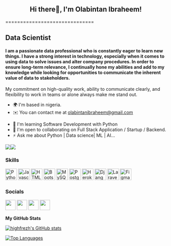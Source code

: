 <h2 align="center">Hi there👋, I'm Olabintan Ibraheem!</h2>

==============================

Data Scientist
------------------

#### I am a passionate data professional who is constantly eager to learn new things. I have a strong interest in technology, especially when it comes to using data to solve issues and alter company procedures. In order to ensure long-term relevance, I continually hone my abilities and add to my knowledge while looking for opportunities to communicate the inherent value of data to stakeholders.
My commitment on high-quality work, ability to communicate clearly, and flexibility to work in teams or alone always make me stand out.


* 🌍  I'm based in nigeria.
* ✉️  You can contact me at [olabintanibraheem@gmail.com](mailto:olabintanibraheem@gmail.com)
<!-- * 🚀  I'm currently working on [@Optikkaltech](https://twitter.com/optikkaltech) -->
* 🧠  I'm learning Software Development with Python
* 🤝  I'm open to collaborating on Full Stack Application / Startup / Backend.
* ⚡  Ask me about Python | Data science| ML | AI...

<a href="https://www.twitter.com/highfrezh" target="_blank" rel="noreferrer"><img
src="https://img.shields.io/twitter/follow/highfrezh?logo=twitter&style=for-the-badge&color=f97316&labelColor=000000"
/></a><a href="https://www.github.com/highfrezh" target="_blank" rel="noreferrer"><img
src="https://img.shields.io/github/followers/highfrezh?logo=github&style=for-the-badge&color=f97316&labelColor=000000" /></a>
<!-- <a href="https://www.youtube.com/channel/UCVzQyQe-OxsBpQY1jA2xo3w">
  <img alt="YouTube Channel Subscribers" src="https://img.shields.io/youtube/channel/subscribers/UCVzQyQe-OxsBpQY1jA2xo3w?color=red&logo=youtube&style=for-the-badge&labelColor=ce4630">
</a> -->
<!-- <a href="https://www.youtube.com/channel/UCVzQyQe-OxsBpQY1jA2xo3w">
  <img alt="YouTube Channel Views" src="https://img.shields.io/youtube/channel/views/UCVzQyQe-OxsBpQY1jA2xo3w?color=blue&label=View%20count&logo=youtube&style=for-the-badge&labelColor=0b689d">
</a> -->

### Skills

<p align="left">
<!-- <a href="https://go.dev/doc/" target="_blank" rel="noreferrer"><img src="https://raw.githubusercontent.com/danielcranney/readme-generator/main/public/icons/skills/go-colored.svg" width="36" height="36" alt="Go" /></a> -->
<!-- <a href="https://dart.dev/" target="_blank" rel="noreferrer"><img src="https://raw.githubusercontent.com/danielcranney/readme-generator/main/public/icons/skills/dart-colored.svg" width="36" height="36" alt="Dart" /></a> -->
<!-- <a href="https://www.typescriptlang.org/" target="_blank" rel="noreferrer"><img src="https://raw.githubusercontent.com/danielcranney/readme-generator/main/public/icons/skills/typescript-colored.svg" width="36" height="36" alt="Typescript" /></a> -->
<a href="https://www.python.org/" target="_blank" rel="noreferrer"><img src="https://raw.githubusercontent.com/danielcranney/readme-generator/main/public/icons/skills/python-colored.svg" width="36" height="36" alt="Python" /></a>
<a href="https://developer.mozilla.org/en-US/docs/Web/JavaScript" target="_blank" rel="noreferrer"><img src="https://raw.githubusercontent.com/danielcranney/readme-generator/main/public/icons/skills/javascript-colored.svg" width="36" height="36" alt="Javascript" /></a>
<a href="https://developer.mozilla.org/en-US/docs/Glossary/HTML5" target="_blank" rel="noreferrer"><img src="https://raw.githubusercontent.com/danielcranney/readme-generator/main/public/icons/skills/html5-colored.svg" width="36" height="36" alt="HTML5" /></a>
<!-- <a href="https://reactjs.org/" target="_blank" rel="noreferrer"><img src="https://raw.githubusercontent.com/danielcranney/readme-generator/main/public/icons/skills/react-colored.svg" width="36" height="36" alt="React" /></a> -->
<!-- <a href="https://nextjs.org/docs" target="_blank" rel="noreferrer"><img src="https://raw.githubusercontent.com/danielcranney/readme-generator/main/public/icons/skills/nextjs-colored-dark.svg" width="36" height="36" alt="NextJs" /></a> -->
<a href="https://getbootstrap.com/" target="_blank" rel="noreferrer"><img src="https://raw.githubusercontent.com/danielcranney/readme-generator/main/public/icons/skills/bootstrap-colored.svg" width="36" height="36" alt="Bootstrap" /></a>
<!-- <a href="https://mui.com/" target="_blank" rel="noreferrer"><img src="https://raw.githubusercontent.com/danielcranney/readme-generator/main/public/icons/skills/materialui-colored.svg" width="36" height="36" alt="Material UI" /></a> -->
<!-- <a href="https://babeljs.io/" target="_blank" rel="noreferrer"><img src="https://raw.githubusercontent.com/danielcranney/readme-generator/main/public/icons/skills/babel-colored-dark.svg" width="36" height="36" alt="Babel" /></a>
<a href="https://nodejs.org/en/" target="_blank" rel="noreferrer"><img src="https://raw.githubusercontent.com/danielcranney/readme-generator/main/public/icons/skills/nodejs-colored.svg" width="36" height="36" alt="NodeJS" /></a>
<a href="https://expressjs.com/" target="_blank" rel="noreferrer"><img src="https://raw.githubusercontent.com/danielcranney/readme-generator/main/public/icons/skills/express-colored-dark.svg" width="36" height="36" alt="Express" /></a> -->
<!-- <a href="https://www.mongodb.com/" target="_blank" rel="noreferrer"><img src="https://raw.githubusercontent.com/danielcranney/readme-generator/main/public/icons/skills/mongodb-colored.svg" width="36" height="36" alt="MongoDB" /></a> -->
<a href="https://www.mysql.com/" target="_blank" rel="noreferrer"><img src="https://raw.githubusercontent.com/danielcranney/readme-generator/main/public/icons/skills/mysql-colored.svg" width="36" height="36" alt="MySQL" /></a>
<a href="https://www.postgresql.org/" target="_blank" rel="noreferrer"><img src="https://raw.githubusercontent.com/danielcranney/readme-generator/main/public/icons/skills/postgresql-colored.svg" width="36" height="36" alt="PostgreSQL" /></a>
<a href="https://www.heroku.com/" target="_blank" rel="noreferrer"><img src="https://raw.githubusercontent.com/danielcranney/readme-generator/main/public/icons/skills/heroku-colored.svg" width="36" height="36" alt="Heroku" /></a>
<!-- <a href="https://supabase.io/" target="_blank" rel="noreferrer"><img src="https://raw.githubusercontent.com/danielcranney/readme-generator/main/public/icons/skills/supabase-colored.svg" width="36" height="36" alt="Supabase" /></a>
<a href="https://firebase.google.com/" target="_blank" rel="noreferrer"><img src="https://raw.githubusercontent.com/danielcranney/readme-generator/main/public/icons/skills/firebase-colored.svg" width="36" height="36" alt="Firebase" /></a> -->
<a href="https://www.djangoproject.com/" target="_blank" rel="noreferrer"><img src="https://raw.githubusercontent.com/danielcranney/readme-generator/main/public/icons/skills/django-colored-dark.svg" width="36" height="36" alt="Django" /></a>
<a href="https://www.laravel.com/" target="_blank" rel="noreferrer"><img src="https://raw.githubusercontent.com/danielcranney/readme-generator/main/public/icons/skills/laravel-colored.svg" width="36" height="36" alt="Laravel" /></a>
<a href="https://www.php.net/" target="_blank" rel="noreferrer"><img src="https://raw.githubusercontent.com/danielcranney/readme-generator/main/public/icons/skills/php-colored.svg" width="36" height="36" alt="Figma" /></a>
</p>

### Socials

<p align="left"> <a href="https://discord.com/users/highfrezh" target="_blank" rel="noreferrer"><img src="https://raw.githubusercontent.com/danielcranney/readme-generator/main/public/icons/socials/discord.svg" width="32" height="32" /></a> <a href="https://www.github.com/highfrezh" target="_blank" rel="noreferrer"><img src="https://raw.githubusercontent.com/danielcranney/readme-generator/main/public/icons/socials/github-dark.svg" width="32" height="32" /></a>
<!--  <a href="http://www.instagram.com/benaiah" target="_blank" rel="noreferrer"><img src="https://raw.githubusercontent.com/danielcranney/readme-generator/main/public/icons/socials/instagram.svg" width="32" height="32" /></a> -->
 <a href="https://www.linkedin.com/in/olabintan-ibraheem" target="_blank" rel="noreferrer"><img src="https://raw.githubusercontent.com/danielcranney/readme-generator/main/public/icons/socials/linkedin.svg" width="32" height="32" /></a> <a href="https://www.twitter.com/highfrezh" target="_blank" rel="noreferrer"><img src="https://raw.githubusercontent.com/danielcranney/readme-generator/main/public/icons/socials/twitter.svg" width="32" height="32" /></a></p>

<b>My GitHub Stats</b>

<a href="http://www.github.com/highfrezh"><img src="https://github-readme-stats.vercel.app/api?username=highfrezh&show_icons=true&hide=&count_private=true&title_color=facc15&text_color=facc15&icon_color=f97316&bg_color=000000&hide_border=true&show_icons=true" alt="highfrezh's GitHub stats" /></a>

<!-- <a href="http://www.github.com/highfrezh"><img src="https://github-readme-streak-stats.herokuapp.com/?user=highfrezh&stroke=facc15&background=000000&ring=facc15&fire=facc15&currStreakNum=facc15&currStreakLabel=facc15&sideNums=facc15&sideLabels=facc15&dates=facc15&hide_border=true" /></a> -->

<!-- <a href="http://www.github.com/highfrezh"><img src="https://activity-graph.herokuapp.com/graph?username=highfrezh&bg_color=000000&color=facc15&line=f97316&point=facc15&area_color=000000&area=true&hide_border=true&custom_title=GitHub%20Commits%20Graph" alt="GitHub Commits Graph" /></a> -->

<a href="https://github.com/highfrezh" align="left"><img src="https://github-readme-stats.vercel.app/api/top-langs/?username=highfrezh&langs_count=10&title_color=facc15&text_color=facc15&icon_color=f97316&bg_color=000000&hide_border=true&locale=en&custom_title=Top%20%Languages" alt="Top Languages" /></a>

<!-- ### Support Me -->

<!-- <a href="https://www.buymeacoffee.com/benrobo"><img src="https://cdn.buymeacoffee.com/buttons/v2/default-yellow.png" width="200" /></a> -->

<p align="center">
  <img src="https://komarev.com/ghpvc/?username=highfrezh&color=7BD9F6&labelcolor=20232A" alt="">
</p>






<!-- [![Top Langs](https://github-readme-stats.vercel.app/api/top-langs/?username=highfrezh&layout=compact)](https://github.com/anuraghazra/github-readme-stats) -->
<!--
<img 
   src="https://github-readme-stats.vercel.app/api?username=highfrezh&show_icons=true&theme=tokyonight" 
/>   
-->
<!--
**highfrezh/highfrezh** is a ✨ _special_ ✨ repository because its `README.md` (this file) appears on your GitHub profile.

Here are some ideas to get you started:

- 🔭 I’m currently working on ...
- 🌱 I’m currently learning ...
- 👯 I’m looking to collaborate on ...
- 🤔 I’m looking for help with ...
- 💬 Ask me about ...
- 📫 How to reach me: ...
- 😄 Pronouns: ...
- ⚡ Fun fact: ...
-->
